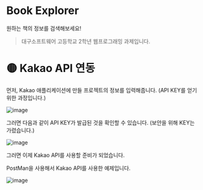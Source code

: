 # Book Explorer

원하는 책의 정보를 검색해보세요!

> 대구소프트웨어 고등학교 2학년 웹프로그래밍 과제입니다.

# 🟡 Kakao API 연동 

먼저, Kakao 애플리케이션에 만들 프로젝트의 정보를 입력해줍니다. (API KEY를 얻기위한 과정입니다.)

![image](https://user-images.githubusercontent.com/48292190/120959301-647e0600-c794-11eb-82e5-253a68731ed9.png)

그러면 다음과 같이 API KEY가 발급된 것을 확인할 수 있습니다. (보안을 위해 KEY는 가렸습니다.)

![image](https://user-images.githubusercontent.com/48292190/120959402-a27b2a00-c794-11eb-87b1-daacb5e36319.png)

그러면 이제 Kakao API를 사용할 준비가 되었습니다.


PostMan을 사용해서 Kakao API를 사용한 예제입니다.

![image](https://user-images.githubusercontent.com/48292190/120970470-71a3f080-c7a6-11eb-9495-785146e8f911.png)
